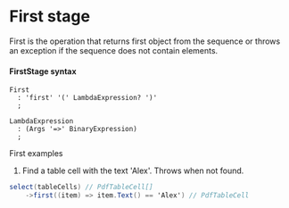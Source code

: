# First stage

First is the operation that returns first object from the sequence or throws an exception if the sequence
does not contain elements.

#### FirstStage syntax
```antlr
First
  : 'first' '(' LambdaExpression? ')'  
  ;
  
LambdaExpression
  : (Args '=>' BinaryExpression)
  ;
```

First examples
1. Find a table cell with the text 'Alex'. Throws when not found.
```csharp
select(tableCells) // PdfTableCell[]
    ->first((item) => item.Text() == 'Alex') // PdfTableCell
```